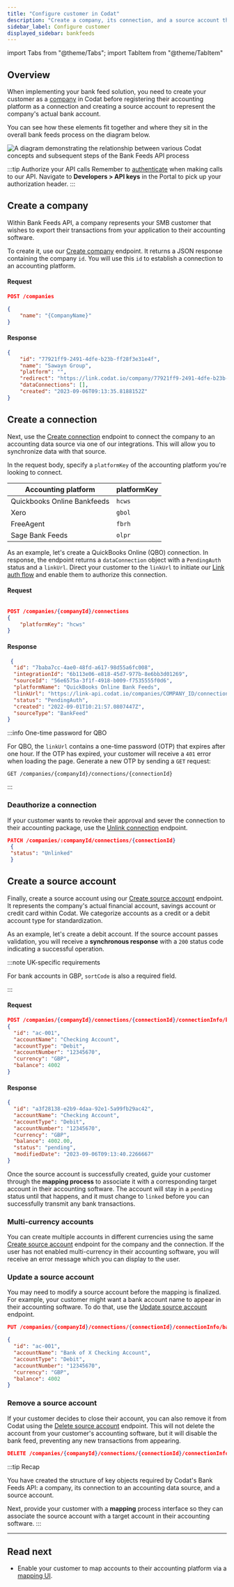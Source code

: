 ```yaml
---
title: "Configure customer in Codat"
description: "Create a company, its connection, and a source account that form the structure required to establish a bank feed"
sidebar_label: Configure customer
displayed_sidebar: bankfeeds
---
```


import Tabs from "@theme/Tabs";
import TabItem from "@theme/TabItem"

## Overview

When implementing your bank feed solution, you need to create your customer as a [company](../terms/company) in Codat before registering their accounting platform as a connection and creating a source account to represent the company's actual bank account.

You can see how these elements fit together and where they sit in the overall bank feeds process on the diagram below.

![A diagram demonstrating the relationship between various Codat concepts and subsequent steps of the Bank Feeds API process](codatio/codat-docs/static/img/bank-feeds/bankfeeds-concept-flow.png)

:::tip Authorize your API calls
Remember to [authenticate](/using-the-api/authentication) when making calls to our API. Navigate to **Developers > API keys** in the Portal to pick up your authorization header.
:::

## Create a company

Within Bank Feeds API, a company represents your SMB customer that wishes to export their transactions from your application to their accounting software. 

To create it, use our [Create company](/bank-feeds-api#/operations/create-company) endpoint. It returns a JSON response containing the company `id`. You will use this `id` to establish a connection to an accounting platform. 

<Tabs>

<TabItem value="HTTP" label="HTTP">

#### Request

```json
POST /companies

{
    "name": "{CompanyName}"
}
```

#### Response

```json
{
    "id": "77921ff9-2491-4dfe-b23b-ff28f3e31e4f",
    "name": "Sawayn Group",
    "platform": "",
    "redirect": "https://link.codat.io/company/77921ff9-2491-4dfe-b23b-ff28f3e31e4f",
    "dataConnections": [],
    "created": "2023-09-06T09:13:35.8188152Z"
}
```

</TabItem >

</Tabs>

## Create a connection

Next, use the [Create connection](/bank-feeds-api#/operations/create-connection) endpoint to connect the company to an accounting data source via one of our integrations. This will allow you to synchronize data with that source. 

In the request body, specify a `platformKey` of the accounting platform you're looking to connect.

| Accounting platform | platformKey |
| ---  | ---  |
| Quickbooks Online Bankfeeds | `hcws` |
| Xero | `gbol` |
| FreeAgent | `fbrh` |
| Sage Bank Feeds | `olpr` |

As an example, let's create a QuickBooks Online (QBO) connection. In response, the endpoint returns a `dataConnection` object with a `PendingAuth` status and a `linkUrl`. Direct your customer to the `linkUrl` to initiate our [Link auth flow](/auth-flow/overview) and enable them to authorize this connection.

<Tabs>

<TabItem value="HTTP" label="HTTP">

#### Request

```json

POST /companies/{companyId}/connections
{
    "platformKey": "hcws"
}

```

#### Response

```json
 {
  "id": "7baba7cc-4ae0-48fd-a617-98d55a6fc008",
  "integrationId": "6b113e06-e818-45d7-977b-8e6bb3d01269",
  "sourceId": "56e6575a-3f1f-4918-b009-f7535555f0d6",
  "platformName": "QuickBooks Online Bank Feeds",
  "linkUrl": "https://link-api.codat.io/companies/COMPANY_ID/connections/CONNECTION_ID/start?otp=742271", 
  "status": "PendingAuth",
  "created": "2022-09-01T10:21:57.0807447Z",
  "sourceType": "BankFeed"
}
```
</TabItem >

</Tabs>

:::info One-time password for QBO

For QBO, the `linkUrl` contains a one-time password (OTP) that expires after one hour. If the OTP has expired, your customer will receive a `401` error when loading the page. Generate a new OTP by sending a `GET` request:
```
GET /companies/{companyId}/connections/{connectionId}
```
:::

### Deauthorize a connection

If your customer wants to revoke their approval and sever the connection to their accounting package, use the [Unlink connection](/bank-feeds-api#/operations/unlink-connection) endpoint.

```json
PATCH /companies/:companyId/connections/{connectionId}
 {
 "status": "Unlinked"
 }
```

## Create a source account

Finally, create a source account using our [Create source account](/bank-feeds-api#/operations/create-source-account) endpoint. It represents the company's actual financial account, savings account or credit card within Codat. We categorize accounts as a credit or a debit account type for standardization. 

As an example, let's create a debit account. If the source account passes validation, you will receive a **synchronous response** with a `200` status code indicating a successful operation.

:::note UK-specific requirements

For bank accounts in GBP, `sortCode` is also a required field. 

:::

<Tabs>

<TabItem value="HTTP" label="HTTP">

#### Request

```json 
POST /companies/{companyId}/connections/{connectionId}/connectionInfo/bankFeedAccounts
{
  "id": "ac-001",
  "accountName": "Checking Account",
  "accountType": "Debit",
  "accountNumber": "12345670",
  "currency": "GBP",
  "balance": 4002
}
```
#### Response

```json
{
  "id": "a3f28138-e2b9-4daa-92e1-5a99fb29ac42",
  "accountName": "Checking Account",
  "accountType": "Debit",
  "accountNumber": "12345670",
  "currency": "GBP",
  "balance": 4002.00,
  "status": "pending",
  "modifiedDate": "2023-09-06T09:13:40.2266667"
}   
```
</TabItem >

</Tabs>

Once the source account is successfully created, guide your customer through the **mapping process** to associate it with a corresponding target account in their accounting software. The account will stay in a `pending` status until that happens, and it must change to `linked` before you can successfully transmit any bank transactions.

### Multi-currency accounts

You can create multiple accounts in different currencies using the same [Create source account](/bank-feeds-api#/operations/create-source-account) endpoint for the company and the connection. If the user has not enabled multi-currency in their accounting software, you will receive an error message which you can display to the user.

### Update a source account

You may need to modify a source account before the mapping is finalized. For example, your customer might want a bank account name to appear in their accounting software. To do that, use the [Update source account](/bank-feeds-api#/operations/update-source-account) endpoint.

<Tabs>

<TabItem value="HTTP" label="HTTP">

```json
PUT /companies/{companyId}/connections/{connectionId}/connectionInfo/bankFeedAccounts/{accountId}

{
  "id": "ac-001",
  "accountName": "Bank of X Checking Account",
  "accountType": "Debit",
  "accountNumber": "12345670",
  "currency": "GBP",
  "balance": 4002
}
```
</TabItem >

</Tabs>

### Remove a source account

If your customer decides to close their account, you can also remove it from Codat using the [Delete source account](/bank-feeds-api#/operations/delete-source-account) endpoint. This will not delete the account from your customer's accounting software, but it will disable the bank feed, preventing any new transactions from appearing.

<Tabs>

<TabItem value="HTTP" label="HTTP">

```json
DELETE /companies/{companyId}/connections/{connectionId}/connectionInfo/bankFeedAccounts/{accountId}
```
</TabItem >

</Tabs>

:::tip Recap

You have created the structure of key objects required by Codat's Bank Feeds API: a company, its connection to an accounting data source, and a source account. 

Next, provide your customer with a **mapping** process interface so they can associate the source account with a target account in their accounting software.
:::

---

## Read next

* Enable your customer to map accounts to their accounting platform via a [mapping UI](/bank-feeds/mapping/overview).

